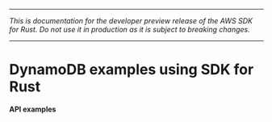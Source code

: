 --------

 *This is documentation for the developer preview release of the AWS SDK for Rust\. Do not use it in production as it is subject to breaking changes\.* 

--------

# DynamoDB examples using SDK for Rust<a name="rust_dynamodb_code_examples"></a>

**API examples**